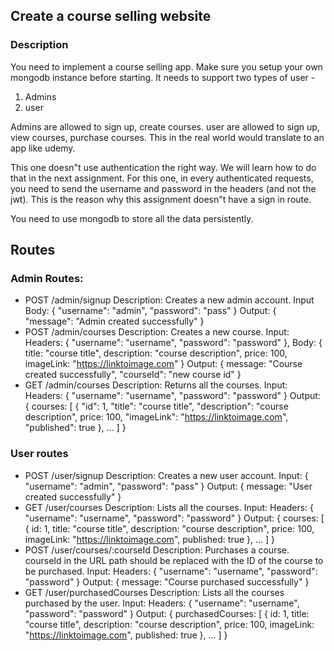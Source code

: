 ## Create a course selling website

### Description
You need to implement a course selling app. Make sure you setup your own mongodb instance before starting. 
It needs to support two types of user - 
1. Admins
2. user

Admins are allowed to sign up, create courses.
user are allowed to sign up, view courses, purchase courses.
This in the real world would translate to an app like udemy.

This one doesn"t use authentication the right way. We will learn how to do that in the next assignment. 
For this one, in every authenticated requests, you need to send the username and password in the headers (and not the jwt).
This is the reason why this assignment doesn"t have a sign in route.

You need to use mongodb to store all the data persistently.

## Routes
### Admin Routes:
- POST /admin/signup
  Description: Creates a new admin account.
  Input Body: { "username": "admin", "password": "pass" }
  Output: { "message": "Admin created successfully" }
- POST /admin/courses
  Description: Creates a new course.
  Input: Headers: { "username": "username", "password": "password" }, Body: { title: "course title", description: "course description", price: 100, imageLink: "https://linktoimage.com" }
  Output: { message: "Course created successfully", "courseId": "new course id" }
- GET /admin/courses
  Description: Returns all the courses.
  Input: Headers: { "username": "username", "password": "password" }
  Output: { courses: [ { "id": 1, "title": "course title", "description": "course description", price: 100, "imageLink": "https://linktoimage.com", "published": true }, ... ] }

### User routes
- POST /user/signup
  Description: Creates a new user account.
  Input: { "username": "admin", "password": "pass" }
  Output: { message: "User created successfully" }
- GET /user/courses
  Description: Lists all the courses.
  Input: Headers: { "username": "username", "password": "password" }
  Output: { courses: [ { id: 1, title: "course title", description: "course description", price: 100, imageLink: "https://linktoimage.com", published: true }, ... ] }
- POST /user/courses/:courseId
  Description: Purchases a course. courseId in the URL path should be replaced with the ID of the course to be purchased.
  Input: Headers: { "username": "username", "password": "password" }
  Output: { message: "Course purchased successfully" }
- GET /user/purchasedCourses
  Description: Lists all the courses purchased by the user.
  Input: Headers: { "username": "username", "password": "password" }
  Output: { purchasedCourses: [ { id: 1, title: "course title", description: "course description", price: 100, imageLink: "https://linktoimage.com", published: true }, ... ] }